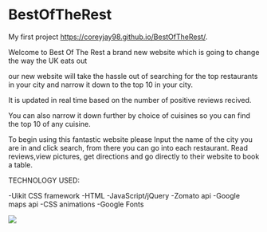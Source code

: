 # BestOfTheRest
My first project https://coreyjay98.github.io/BestOfTheRest/.

Welcome to Best Of The Rest a brand new website which is going to change the way the UK eats out 

our new website will take the hassle out of searching for the top restaurants in your city  and narrow it down
to the top 10 in your city.

It is updated in real time based on the number of positive reviews recived.

You can also narrow it down further by choice of cuisines so you can find the top 10 of any cuisine. 

To begin using this fantastic website please Input the name of the city you are in and click search, 
from there you can go into each restaurant. Read reviews,view pictures, get directions and go directly 
to their website to book a table.


TECHNOLOGY USED:

-Uikit CSS framework
-HTML
-JavaScript/jQuery
-Zomato api
-Google maps api
-CSS animations
-Google Fonts

![](https://github.com/genius-pending/BestOfTheRest/blob/main/screenshot.png)



